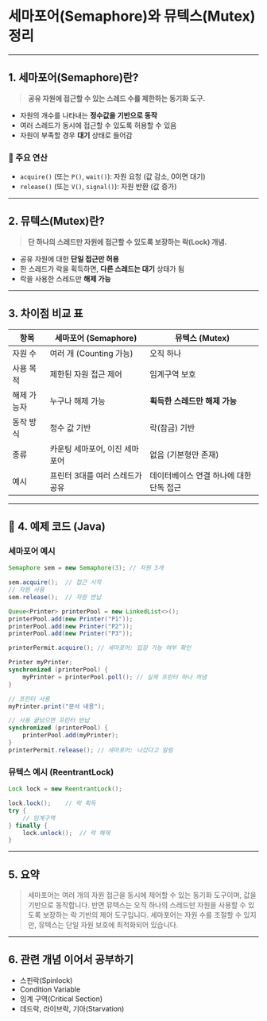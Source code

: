 # 세마포어(Semaphore)와 뮤텍스(Mutex) 정리

---

## 1. 세마포어(Semaphore)란?

> **공유 자원에 접근할 수 있는 스레드 수를 제한하는 동기화 도구.**

- 자원의 개수를 나타내는 **정수값을 기반으로 동작**
- 여러 스레드가 동시에 접근할 수 있도록 허용할 수 있음
- 자원이 부족할 경우 **대기** 상태로 들어감

### 🔧 주요 연산
- `acquire()` (또는 `P()`, `wait()`): 자원 요청 (값 감소, 0이면 대기)
- `release()` (또는 `V()`, `signal()`): 자원 반환 (값 증가)

---

## 2. 뮤텍스(Mutex)란?

> **단 하나의 스레드만 자원에 접근할 수 있도록 보장하는 락(Lock) 개념.**

- 공유 자원에 대한 **단일 접근만 허용**
- 한 스레드가 락을 획득하면, **다른 스레드는 대기** 상태가 됨
- 락을 사용한 스레드만 **해제 가능**

---

## 3. 차이점 비교 표

| 항목 | 세마포어 (Semaphore) | 뮤텍스 (Mutex) |
|------|------------------------|----------------|
| 자원 수 | 여러 개 (Counting 가능) | 오직 하나 |
| 사용 목적 | 제한된 자원 접근 제어 | 임계구역 보호 |
| 해제 가능자 | 누구나 해제 가능 | **획득한 스레드만 해제 가능** |
| 동작 방식 | 정수 값 기반 | 락(잠금) 기반 |
| 종류 | 카운팅 세마포어, 이진 세마포어 | 없음 (기본형만 존재) |
| 예시 | 프린터 3대를 여러 스레드가 공유 | 데이터베이스 연결 하나에 대한 단독 접근 |

---

## 🧪 4. 예제 코드 (Java)

### 세마포어 예시
```java
Semaphore sem = new Semaphore(3); // 자원 3개

sem.acquire();  // 접근 시작
// 자원 사용
sem.release();  // 자원 반납
```

``` java
Queue<Printer> printerPool = new LinkedList<>();
printerPool.add(new Printer("P1"));
printerPool.add(new Printer("P2"));
printerPool.add(new Printer("P3"));

printerPermit.acquire(); // 세마포어: 입장 가능 여부 확인

Printer myPrinter;
synchronized (printerPool) {
    myPrinter = printerPool.poll(); // 실제 프린터 하나 꺼냄
}

// 프린터 사용
myPrinter.print("문서 내용");

// 사용 끝났으면 프린터 반납
synchronized (printerPool) {
    printerPool.add(myPrinter);
}
printerPermit.release(); // 세마포어: 나갔다고 알림
```

### 뮤텍스 예시 (ReentrantLock)
```java
Lock lock = new ReentrantLock();

lock.lock();    // 락 획득
try {
    // 임계구역
} finally {
    lock.unlock();  // 락 해제
}
```

---

## 5. 요약 

> 세마포어는 여러 개의 자원 접근을 동시에 제어할 수 있는 동기화 도구이며, 값을 기반으로 동작합니다. 반면 뮤텍스는 오직 하나의 스레드만 자원을 사용할 수 있도록 보장하는 락 기반의 제어 도구입니다. 세마포어는 자원 수를 조절할 수 있지만, 뮤텍스는 단일 자원 보호에 최적화되어 있습니다.

---

## 6. 관련 개념 이어서 공부하기

- 스핀락(Spinlock)
- Condition Variable
- 임계 구역(Critical Section)
- 데드락, 라이브락, 기아(Starvation)
